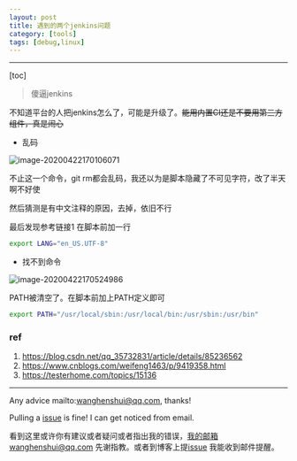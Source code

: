 ```yaml
---
layout: post
title: 遇到的两个jenkins问题
category: [tools]
tags: [debug,linux]
---
```

  

---

[toc]

> 傻逼jenkins



不知道平台的人把jenkins怎么了，可能是升级了。~~能用内置CI还是不要用第三方组件，真是闹心~~



- 乱码

![image-20200422170106071](https://wanghenshui.github.io/assets/image-20200422170106071.png)

不止这一个命令，git rm都会乱码，我还以为是脚本隐藏了不可见字符，改了半天啊不好使

然后猜测是有中文注释的原因，去掉，依旧不行

最后发现参考链接1 在脚本前加一行

```bash
export LANG="en_US.UTF-8"  
```



-  找不到命令

![image-20200422170524986](https://wanghenshui.github.io/assets/image-20200422170524986.png)

PATH被清空了。在脚本前加上PATH定义即可

```bash
export PATH="/usr/local/sbin:/usr/local/bin:/usr/sbin:/usr/bin"
```





### ref

1. https://blog.csdn.net/qq_35732831/article/details/85236562
2. https://www.cnblogs.com/weifeng1463/p/9419358.html
3. https://testerhome.com/topics/15136



---

Any advice mailto:wanghenshui@qq.com, thanks! 

Pulling a [issue](https://github.com/wanghenshui/wanghenshui.github.io/issues/new) is fine! I can get noticed from email.

看到这里或许你有建议或者疑问或者指出我的错误，我的邮箱wanghenshui@qq.com 先谢指教。或者到博客上提[issue](https://github.com/wanghenshui/wanghenshui.github.io/issues/new) 我能收到邮件提醒。
